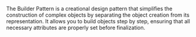 The Builder Pattern is a creational design pattern that simplifies the construction of complex objects by separating the object creation from its representation. 
It allows you to build objects step by step, ensuring that all necessary attributes are properly set before finalization.